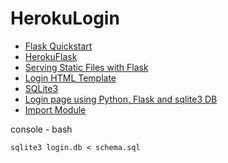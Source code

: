 # HerokuLogin

* [Flask Quickstart](https://flask.palletsprojects.com/en/1.1.x/quickstart/)
* [HerokuFlask](https://github.com/EN10/HerokuFlask)  
* [Serving Static Files with Flask](https://stackabuse.com/serving-static-files-with-flask/)   
* [Login HTML Template](https://www.w3schools.com/howto/tryit.asp?filename=tryhow_css_login_form)   
* [SQLite3](https://github.com/smileboywtu/SQLite3)
* [Login page using Python, Flask and sqlite3 DB](https://gist.github.com/PolBaladas/07bfcdefb5c1c57cdeb5#how-to-guide)     
* [Import Module](https://www.w3schools.com/python/python_modules.asp)


console - bash  

    sqlite3 login.db < schema.sql
